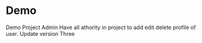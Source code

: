 # Demo
Demo Project
Admin Have all athority in project to add edit delete profile of user.
Update version Three
